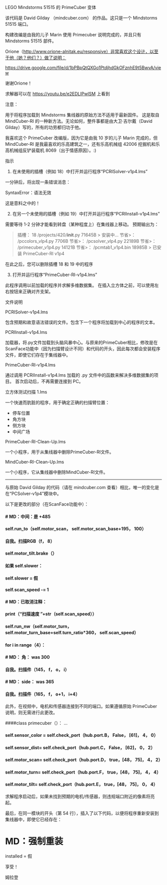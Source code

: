 LEGO Mindstorms 51515 的 PrimeCuber 变体

该代码是 David Gilday （mindcuber.com） 的作品。这只是一个 Mindstorms 51515 端口。

构建改编是由我的儿子 Marin 使用 Primecuber 说明完成的，并且只有 Mindstorms 51515 部件。

Orione（http://www.orione-alnitak.eu/responsive）非常喜欢这个设计，以至于他（她？他们？）做了说明：

https://drive.google.com/file/d/1bPBpQtQXGo1PtdjhdGkOFznhE9t5BwvA/view

谢谢Orione！

求解器可以在 https://youtu.be/e2EDLIPwlSM 上看到

注意：

用于将程序加载到 Mindstorms 集线器的原始方法不适用于最新固件。
这是取自 MindCuber-RI 的一种新方法。无论如何，整件事都是由大卫·吉尔戴（David Gilday）写的，所有的功劳都归功于他。

我喜欢这个 PrimeCuber 改编版，因为它是由我 10 岁的儿子 Marin 完成的，但 MindCuber-RI 是我最喜欢的乐高建筑之一，还有乐高机械组 42006 挖掘机和乐高机械组反铲装载机 8069（出于情感原因）。:)

指示

1. 在未使用的插槽（例如 18）中打开并运行程序“PCRISolver-v1p4.lms”

一分钟后，将出现一条错误消息：

SyntaxError：语法无效

这是意料之中的！

2. 在另一个未使用的插槽（例如 19）中打开并运行程序“PCRIInstall-v1p4.lms”

需要等待 1-2 分钟才能看到转盘（某种程度上）在集线器上移动。
预期输出为：

>插槽： 18 /projects/420/__init__.py 71645B
        > 安装中...
        节省>： /pccolors_vlp4.py 7706B
        节省>： /pcsolver_vlp4.py 22189B
        节省>： /primecuber_v1p4.py 14121B
        节省>： /pcmtab1_v1p4.bin 18985B
        > 已安装 PrimeCuber-RI v1p4
        
在此之后，您可以删除插槽 18 和 19 中的程序
        
3. 打开并运行程序“PrimeCuber-RI-v1p4.lms”

此程序调用以前加载的程序并求解多维数据集。
在插入立方体之前，可以使用左右按钮来正确对齐支架。

文件说明

PCRISolver-v1p4.lms

包含预期和故意语法错误的文件。包含下一个程序将加载到中心的程序的文本。

PCRIInstall-v1p4.lms

加载器，将.py文件加载到头脑风暴中心。与原来的PrimeCuber相比，修改是在ScanFace功能中（因为扫描臂设计不同）和代码的开头，因此每次都会安装程序文件，即使它们存在于集线器中。

PrimeCuber-RI-v1p4.lms

通过调用 PCRIInstall-v1p4.lms 加载的 .py 文件中的函数来解决多维数据集的项目。
首次启动后，不再需要连接到 PC。

立方体测试扫描 1.lms

一个快速而肮脏的程序，用于确定正确的扫描臂位置：

- 停车位置
- 角方块
- 侧方块
- 中间广场

PrimeCuber-RI-Clean-Up.lms

一个小程序，用于从集线器中删除PrimeCuber-RI文件。

MindCuber-RI-Clean-Up.lms

一个小程序，它从集线器中删除MindCuber-RI文件。

-------------------------------------------------------------------------------------

与原始 David Gilday 的代码（请在 mindcuber.com 查看）相比，唯一的变化是在“PCSolver-v1p4”模块中。

以下是更改的部分（在ScanFace功能中）：

#### # MD：中间：是 +485
#### self.run_to（self.motor_scan， self.motor_scan_base+195， 100）
#### 自我。扫描RGB（f， 8）
#### self.motor_tilt.brake（）
#### 如果 self.slower：
#### self.slower = 假
#### self.scan_speed -= 1
#### # MD：已取消注释：
#### print（“扫描速度 ”+str（self.scan_speed））
#### self.run_nw（self.motor_turn， self.motor_turn_base+self.turn_ratio*360， self.scan_speed）
#### for i in range（4）：
#### # MD： 角： was 300
#### 自我。扫描件（145， f， o， i）
#### # MD： side： was 365
#### 自我。扫描件（165， f， o+1， i+4）

此外，在视频中，电机和传感器连接到不同的端口。如果遵循原始 PrimeCuber 说明，则无需进行此更改。

####class primecuber（）：
...
#### self.sensor_color = self.check_port（hub.port.B， False， [61]， 4， 0）
#### self.sensor_dist= self.check_port（hub.port.C， False， [62]， 0， 2）
#### self.motor_scan= self.check_port（hub.port.D， true，[48， 75]， 4， 2）
#### self.motor_turn= self.check_port（hub.port.F， true，[48， 75]， 4， 4）
#### self.motor_tilt= self.check_port（hub.port.E， true，[48， 75]， 0， 4）

求解程序启动后，如果未找到预期的电机/传感器，则违规端口附近的像素将亮起。

最后，在同一模块的开头（第 54 行），插入了以下代码，以便将程序重新安装到集线器中，即使它已经存在：

# MD：强制重装
installed = 假

享受！

姆拉登
